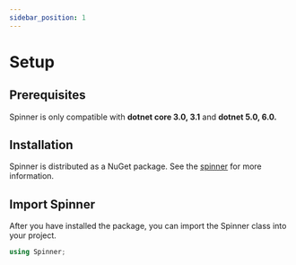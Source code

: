 ```yaml
---
sidebar_position: 1
---
```


# Setup

## Prerequisites

Spinner is only compatible with **dotnet core 3.0, 3.1** and  **dotnet 5.0, 6.0.**

## Installation

Spinner is distributed as a NuGet package. See the [spinner](https://www.nuget.org/packages/Spinner/) for more information.

## Import Spinner

After  you have installed the package, you can import the Spinner class into your project.

```csharp
using Spinner;
```
